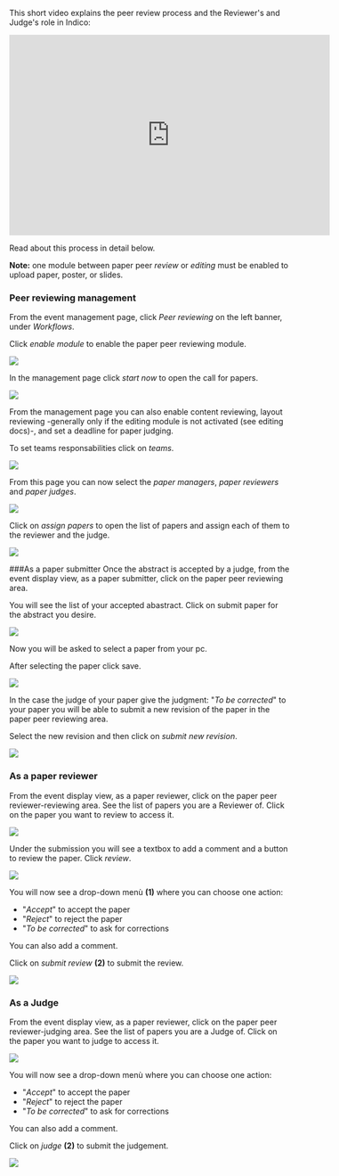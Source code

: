 This short video explains the peer review process and the Reviewer's and Judge's role in Indico:

<iframe width="576" height="360" frameborder="0" src="https://cds.cern.ch/video/2275653?showTitle=true" allowfullscreen></iframe>

Read about this process in detail below.

**Note:** one module between paper peer _review_ or _editing_ must be enabled to upload paper, poster, or slides.

### Peer reviewing management

From the event management page, click _Peer reviewing_ on the left banner, under _Workflows_.

Click _enable module_ to enable the paper peer reviewing module.

![](../assets/peer_reviewing/enable_paper_review.png)

In the management page click _start now_ to open the call for papers.

![](../assets/peer_reviewing/start_paper_review.png)

From the management page you can also enable content reviewing, layout reviewing -generally only if the editing module is not activated (see editing docs)-,
and set a deadline for paper judging.

To set teams responsabilities click on _teams_.

![](../assets/peer_reviewing/teams_paper_review.png)

From this page you can now select the _paper managers_, _paper reviewers_ and _paper judges_.

![](../assets/peer_reviewing/teams_paper_review_2.png)

Click on _assign papers_ to open the list of papers and assign each of them to the reviewer and the judge.

![](../assets/peer_reviewing/assign_paper_review.png)

###As a paper submitter
Once the abstract is accepted by a judge, from the event display view, as a paper submitter, click on the paper peer reviewing area.

You will see the list of your accepted abastract. Click on submit paper for the abstract you desire.

![](../assets/peer_reviewing/paper_submission.png)

Now you will be asked to select a paper from your pc. 

After selecting the paper click save.

![](../assets/peer_reviewing/paper_submission_2.png)

In the case the judge of your paper give the judgment: "_To be corrected_" to your paper you will be able
to submit a new revision of the paper in the paper peer reviewing area.

Select the new revision and then click on _submit new revision_.

![](../assets/peer_reviewing/paper_submission_3.png)
### As a paper reviewer

From the event display view, as a paper reviewer, click on the paper peer reviewer-reviewing area.
See the list of papers you are a Reviewer of.
Click on the paper you want to review to access it.

![](../assets/peer_reviewing/paper_review.png)

Under the submission you will see a textbox to add a comment and a button to review the paper.
Click _review_.

![](../assets/peer_reviewing/paper_review_2.png)

You will now see a drop-down menù **(1)** where you can choose one action:
- "_Accept_" to accept the paper
- "_Reject_" to reject the paper
- "_To be corrected_" to ask for corrections

You can also add a comment.

Click on _submit review_ **(2)** to submit the review.

![](../assets/peer_reviewing/paper_review_3.png)

### As a Judge
From the event display view, as a paper reviewer, click on the paper peer reviewer-judging area.
See the list of papers you are a Judge of.
Click on the paper you want to judge to access it.

![](../assets/peer_reviewing/paper_judge.png)

You will now see a drop-down menù where you can choose one action:
- "_Accept_" to accept the paper
- "_Reject_" to reject the paper
- "_To be corrected_" to ask for corrections

You can also add a comment.

Click on _judge_ **(2)** to submit the judgement.

![](../assets/peer_reviewing/paper_judge_2.png)
